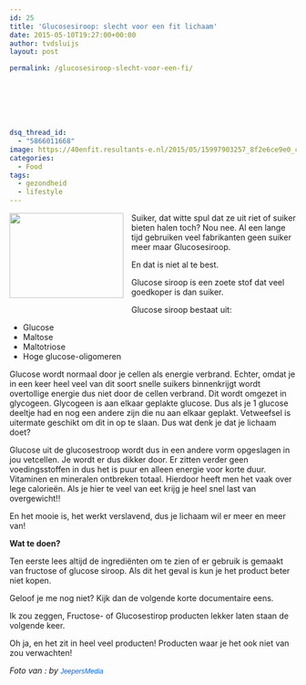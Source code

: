 ```yaml
---
id: 25
title: 'Glucosesiroop: slecht voor een fit lichaam'
date: 2015-05-10T19:27:00+00:00
author: tvdsluijs
layout: post

permalink: /glucosesiroop-slecht-voor-een-fi/







dsq_thread_id:
  - "5866011668"
image: https://40enfit.resultants-e.nl/2015/05/15997903257_8f2e6ce9e0_c.jpg
categories:
  - Food
tags:
  - gezondheid
  - lifestyle
---
```

<div class="separator" style="clear: both; text-align: center;">
  <a href="https://farm8.staticflickr.com/7516/15997903257_8f2e6ce9e0_c.jpg" imageanchor="1" style="clear: left; float: left; margin-bottom: 1em; margin-right: 1em;"><img border="0" height="149" src="https://farm8.staticflickr.com/7516/15997903257_8f2e6ce9e0_c.jpg" width="200" /></a>
</div>

Suiker, dat witte spul dat ze uit riet of suiker bieten halen toch? Nou nee. Al een lange tijd gebruiken veel fabrikanten geen suiker meer maar Glucosesiroop.

En dat is niet al te best.

Glucose siroop is een zoete stof dat veel goedkoper is dan suiker.

Glucose siroop bestaat uit:

  * Glucose
  * Maltose
  * Maltotriose
  * Hoge glucose-oligomeren

Glucose wordt normaal door je cellen als energie verbrand. Echter, omdat je in een keer heel veel van dit soort snelle suikers binnenkrijgt wordt overtollige energie dus niet door de cellen verbrand. Dit wordt omgezet in glycogeen. Glycogeen is aan elkaar geplakte glucose. Dus als je 1 glucose deeltje had en nog een andere zijn die nu aan elkaar geplakt. Vetweefsel is uitermate geschikt om dit in op te slaan. Dus wat denk je dat je lichaam doet?

Glucose uit de glucosestroop wordt dus in een andere vorm opgeslagen in jou vetcellen. Je wordt er dus dikker door. Er zitten verder geen voedingsstoffen in dus het is puur en alleen energie voor korte duur. Vitaminen en mineralen ontbreken totaal. Hierdoor heeft men het vaak over lege calorieën. Als je hier te veel van eet krijg je heel snel last van overgewicht!!

En het mooie is, het werkt verslavend, dus je lichaam wil er meer en meer van!

**Wat te doen?**
  
Ten eerste lees altijd de ingrediënten om te zien of er gebruik is gemaakt van fructose of glucose siroop. Als dit het geval is kun je het product beter niet kopen.

Geloof je me nog niet? Kijk dan de volgende korte documentaire eens.
  


Ik zou zeggen, Fructose- of Glucosestirop producten lekker laten staan de volgende keer.

Oh ja, en het zit in heel veel producten! Producten waar je het ook niet van zou verwachten!

_Foto van :&nbsp;by&nbsp;<a href="https://www.flickr.com/photos/jeepersmedia/" style="background-color: #fefefe; color: #0063dc; font-family: Arial, Helvetica, sans-serif; font-size: 12px; line-height: 18px; text-decoration: none;">JeepersMedia</a>_